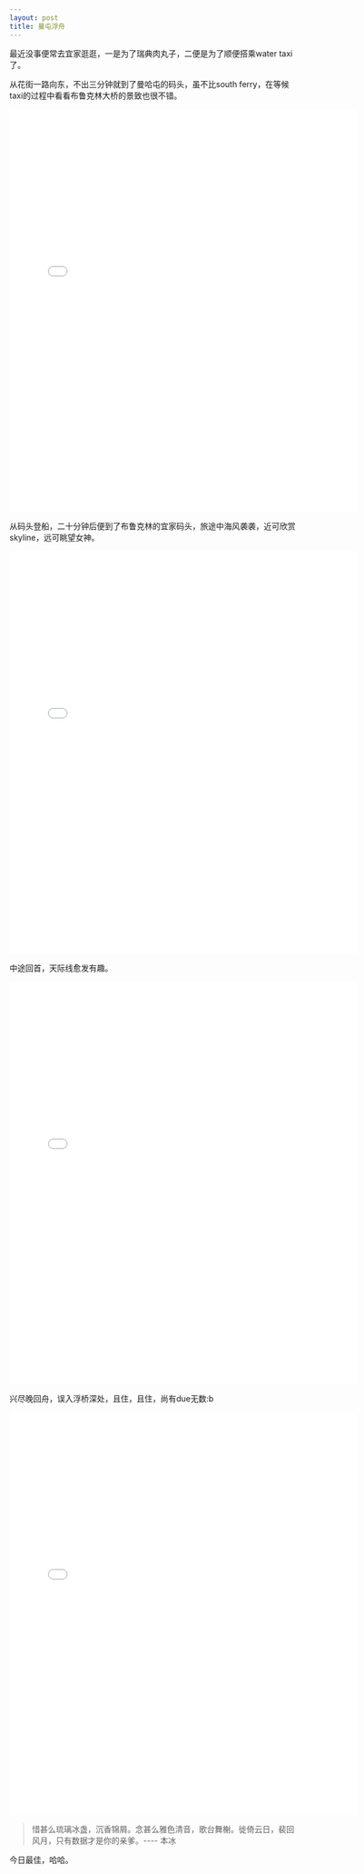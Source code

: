 ```yaml
---
layout: post
title: 曼屯浮舟
---
```


最近没事便常去宜家逛逛，一是为了瑞典肉丸子，二便是为了顺便搭乘water taxi了。

从花街一路向东，不出三分钟就到了曼哈屯的码头，虽不比south ferry，在等候taxi的过程中看看布鲁克林大桥的景致也很不错。

<iframe src="//instagram.com/p/mWzpOwwXF-/embed/" width="612" height="710" frameborder="0" scrolling="no" allowtransparency="true"></iframe>

<br>

从码头登船，二十分钟后便到了布鲁克林的宜家码头，旅途中海风袭袭，近可欣赏skyline，远可眺望女神。

<iframe src="//instagram.com/p/mWzlTbwXF5/embed/" width="612" height="710" frameborder="0" scrolling="no" allowtransparency="true"></iframe>

<br>

中途回首，天际线愈发有趣。

<iframe src="//instagram.com/p/iXmhu4QXN9/embed/" width="612" height="710" frameborder="0" scrolling="no" allowtransparency="true"></iframe>

<br>

兴尽晚回舟，误入浮桥深处，且住，且住，尚有due无数:b

<iframe src="//instagram.com/p/mWzd_VQXF1/embed/" width="612" height="710" frameborder="0" scrolling="no" allowtransparency="true"></iframe>

<br>

>惜甚么琉璃冰盏，沉香锦屑。念甚么雅色清音，歌台舞榭。徙倚云日，裴回风月，只有数据才是你的亲爹。---- 本冰

今日最佳，哈哈。